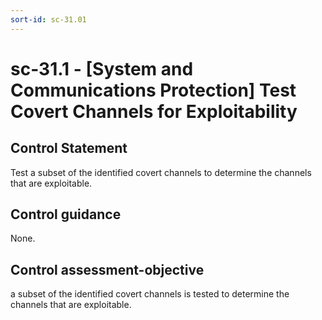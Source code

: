 ```yaml
---
sort-id: sc-31.01
---
```


# sc-31.1 - \[System and Communications Protection\] Test Covert Channels for Exploitability

## Control Statement

Test a subset of the identified covert channels to determine the channels that are exploitable.

## Control guidance

None.

## Control assessment-objective

a subset of the identified covert channels is tested to determine the channels that are exploitable.

